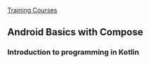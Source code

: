 
[Training Courses](https://developer.android.com/courses)

## Android Basics with Compose

### Introduction to programming in Kotlin


